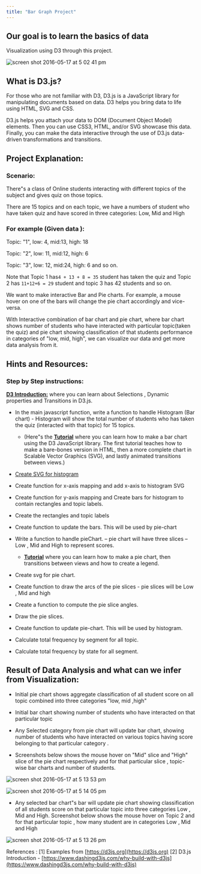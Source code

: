 ```yaml
---
title: "Bar Graph Project"
---
```


## Our goal is to learn the basics of data

Visualization using D3 through this project.

![screen shot 2016-05-17 at 5 02 41 pm](//discourse-user-assets.s3.amazonaws.com/original/2X/2/2d46c5c1c76bd03b9e85d450da02695d3f07c75c.png)

## What is D3.js?

For those who are not familiar with D3, D3.js is a JavaScript library for manipulating documents based on data. D3 helps you bring data to life using HTML, SVG and CSS.

D3.js helps you attach your data to DOM (Document Object Model) elements. Then you can use CSS3, HTML, and/or SVG showcase this data. Finally, you can make the data interactive through the use of D3.js data-driven transformations and transitions.

## Project Explanation:

### Scenario:

There"s a class of Online students interacting with different topics of the subject and gives quiz on those topics.

There are 15 topics and on each topic, we have a numbers of student who have taken quiz and have scored in three categories: Low, Mid and High

### For example (Given data ):

Topic: "1", low: 4, mid:13, high: 18  

Topic: "2", low: 11, mid:12, high: 6  

Topic: "3", low: 12, mid:24, high: 6 and so on.

Note that Topic 1 has`4 + 13 + 8 = 35` student has taken the quiz and Topic 2 has `11+12+6 = 29` student and topic 3 has 42 students and so on.

We want to make interactive Bar and Pie charts. For example, a mouse hover on one of the bars will change the pie chart accordingly and vice-versa.

With Interactive combination of bar chart and pie chart, where bar chart shows number of students who have interacted with particular topic(taken the quiz) and pie chart showing classification of that students performance in categories of "low, mid, high", we can visualize our data and get more data analysis from it.

## Hints and Resources:

### Step by Step instructions:

[**D3 Introduction:**](https://d3js.org) where you can learn about Selections , Dynamic properties and Transitions in D3.js.

*   In the main javascript function, write a function to handle Histogram (Bar chart) - Histogram will show the total number of students who has taken the quiz (interacted with that topic) for 15 topics.
    *   (Here"s the [**Tutorial**](https://bost.ocks.org/mike/bar/) where you can learn how to make a bar chart using the D3 JavaScript library. The first tutorial teaches how to make a bare-bones version in HTML, then a more complete chart in Scalable Vector Graphics (SVG), and lastly animated transitions between views.)
*   [Create SVG for histogram](http://codepen.io/SundeepB/pen/CxveH)

*   Create function for x-axis mapping and add x-axis to histogram SVG

*   Create function for y-axis mapping and Create bars for histogram to contain rectangles and topic labels.

*   Create the rectangles and topic labels

*   Create function to update the bars. This will be used by pie-chart

*   Write a function to handle pieChart. – pie chart will have three slices – Low , Mid and High to represent scores.

    *   [**Tutorial**](http://zeroviscosity.com/d3-js-step-by-step/step-1-a-basic-pie-chart) where you can learn how to make a pie chart, then transitions between views and how to create a legend.
*   Create svg for pie chart.

*   Create function to draw the arcs of the pie slices - pie slices will be Low , Mid and high

*   Create a function to compute the pie slice angles.

*   Draw the pie slices.

*   Create function to update pie-chart. This will be used by histogram.

*   Calculate total frequency by segment for all topic.

*   Calculate total frequency by state for all segment.

## Result of Data Analysis and what can we infer from Visualization:

*   Initial pie chart shows aggregate classification of all student score on all topic combined into three categories "low, mid ,high"

*   Initial bar chart showing number of students who have interacted on that particular topic

*   Any Selected category from pie chart will update bar chart, showing number of students who have interacted on various topics having score belonging to that particular category .

*   Screenshots below shows the mouse hover on "Mid" slice and "High" slice of the pie chart respectively and for that particular slice , topic-wise bar charts and number of students.

![screen shot 2016-05-17 at 5 13 53 pm](//discourse-user-assets.s3.amazonaws.com/original/2X/1/106f06d412df6db5b4a421dc4769d22695cbec72.png)

![screen shot 2016-05-17 at 5 14 05 pm](//discourse-user-assets.s3.amazonaws.com/original/2X/7/7b23ebe89f74f11090984dbc4dc68212e3beceb3.png)

*   Any selected bar chart"s bar will update pie chart showing classification of all students score on that particular topic into three categories Low , Mid and High. Screenshot below shows the mouse hover on Topic 2 and for that particular topic , how many student are in categories Low , Mid and High

![screen shot 2016-05-17 at 5 13 26 pm](//discourse-user-assets.s3.amazonaws.com/original/2X/7/7bd7c613bdb882f2b7c1f76f9778a1bda3e886dd.png)

References : [1] Examples from [https://d3js.org](https://d3js.org) [2] D3.js Introduction - [https://www.dashingd3js.com/why-build-with-d3js](https://www.dashingd3js.com/why-build-with-d3js)
